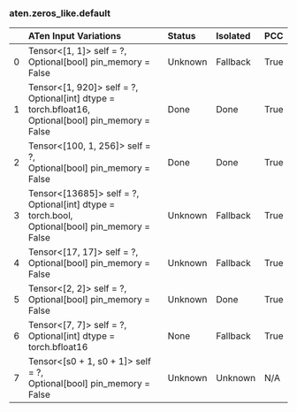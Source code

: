 ### aten.zeros_like.default
|    | ATen Input Variations                                                                                    | Status   | Isolated   | PCC   |
|---:|:---------------------------------------------------------------------------------------------------------|:---------|:-----------|:------|
|  0 | Tensor<[1, 1]> self = ?,<br>Optional[bool] pin_memory = False                                            | Unknown  | Fallback   | True  |
|  1 | Tensor<[1, 920]> self = ?,<br>Optional[int] dtype = torch.bfloat16,<br>Optional[bool] pin_memory = False | Done     | Done       | True  |
|  2 | Tensor<[100, 1, 256]> self = ?,<br>Optional[bool] pin_memory = False                                     | Done     | Done       | True  |
|  3 | Tensor<[13685]> self = ?,<br>Optional[int] dtype = torch.bool,<br>Optional[bool] pin_memory = False      | Unknown  | Fallback   | True  |
|  4 | Tensor<[17, 17]> self = ?,<br>Optional[bool] pin_memory = False                                          | Unknown  | Fallback   | True  |
|  5 | Tensor<[2, 2]> self = ?,<br>Optional[bool] pin_memory = False                                            | Unknown  | Done       | True  |
|  6 | Tensor<[7, 7]> self = ?,<br>Optional[int] dtype = torch.bfloat16                                         | None     | Fallback   | True  |
|  7 | Tensor<[s0 + 1, s0 + 1]> self = ?,<br>Optional[bool] pin_memory = False                                  | Unknown  | Unknown    | N/A   |

